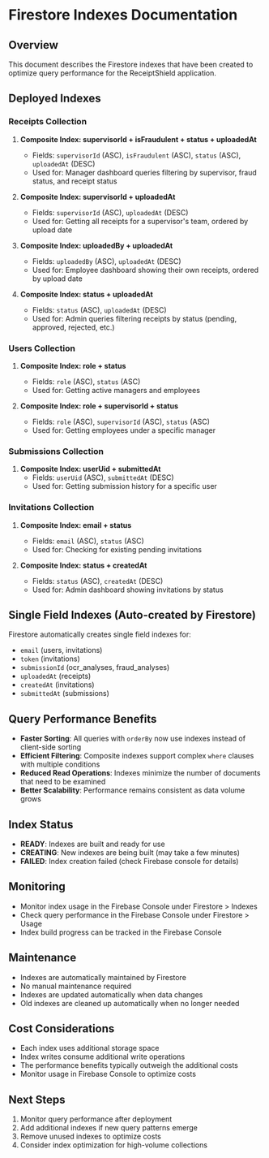 # Firestore Indexes Documentation

## Overview
This document describes the Firestore indexes that have been created to optimize query performance for the ReceiptShield application.

## Deployed Indexes

### Receipts Collection
1. **Composite Index: supervisorId + isFraudulent + status + uploadedAt**
   - Fields: `supervisorId` (ASC), `isFraudulent` (ASC), `status` (ASC), `uploadedAt` (DESC)
   - Used for: Manager dashboard queries filtering by supervisor, fraud status, and receipt status

2. **Composite Index: supervisorId + uploadedAt**
   - Fields: `supervisorId` (ASC), `uploadedAt` (DESC)
   - Used for: Getting all receipts for a supervisor's team, ordered by upload date

3. **Composite Index: uploadedBy + uploadedAt**
   - Fields: `uploadedBy` (ASC), `uploadedAt` (DESC)
   - Used for: Employee dashboard showing their own receipts, ordered by upload date

4. **Composite Index: status + uploadedAt**
   - Fields: `status` (ASC), `uploadedAt` (DESC)
   - Used for: Admin queries filtering receipts by status (pending, approved, rejected, etc.)

### Users Collection
1. **Composite Index: role + status**
   - Fields: `role` (ASC), `status` (ASC)
   - Used for: Getting active managers and employees

2. **Composite Index: role + supervisorId + status**
   - Fields: `role` (ASC), `supervisorId` (ASC), `status` (ASC)
   - Used for: Getting employees under a specific manager

### Submissions Collection
1. **Composite Index: userUid + submittedAt**
   - Fields: `userUid` (ASC), `submittedAt` (DESC)
   - Used for: Getting submission history for a specific user

### Invitations Collection
1. **Composite Index: email + status**
   - Fields: `email` (ASC), `status` (ASC)
   - Used for: Checking for existing pending invitations

2. **Composite Index: status + createdAt**
   - Fields: `status` (ASC), `createdAt` (DESC)
   - Used for: Admin dashboard showing invitations by status

## Single Field Indexes (Auto-created by Firestore)
Firestore automatically creates single field indexes for:
- `email` (users, invitations)
- `token` (invitations)
- `submissionId` (ocr_analyses, fraud_analyses)
- `uploadedAt` (receipts)
- `createdAt` (invitations)
- `submittedAt` (submissions)

## Query Performance Benefits
- **Faster Sorting**: All queries with `orderBy` now use indexes instead of client-side sorting
- **Efficient Filtering**: Composite indexes support complex `where` clauses with multiple conditions
- **Reduced Read Operations**: Indexes minimize the number of documents that need to be examined
- **Better Scalability**: Performance remains consistent as data volume grows

## Index Status
- **READY**: Indexes are built and ready for use
- **CREATING**: New indexes are being built (may take a few minutes)
- **FAILED**: Index creation failed (check Firebase console for details)

## Monitoring
- Monitor index usage in the Firebase Console under Firestore > Indexes
- Check query performance in the Firebase Console under Firestore > Usage
- Index build progress can be tracked in the Firebase Console

## Maintenance
- Indexes are automatically maintained by Firestore
- No manual maintenance required
- Indexes are updated automatically when data changes
- Old indexes are cleaned up automatically when no longer needed

## Cost Considerations
- Each index uses additional storage space
- Index writes consume additional write operations
- The performance benefits typically outweigh the additional costs
- Monitor usage in Firebase Console to optimize costs

## Next Steps
1. Monitor query performance after deployment
2. Add additional indexes if new query patterns emerge
3. Remove unused indexes to optimize costs
4. Consider index optimization for high-volume collections
